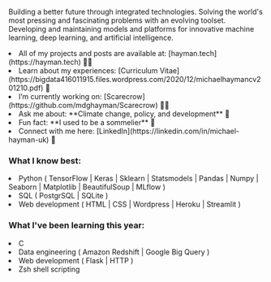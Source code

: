 <p align="left">Building a better future through integrated technologies. Solving the world's most pressing and fascinating problems with an evolving toolset. Developing and maintaining models and platforms for innovative machine learning, deep learning, and artificial intelligence.</p>  

<li> All of my projects and posts are available at: [hayman.tech](https://hayman.tech) 👨‍💻 </li>
<li> Learn about my experiences: [Curriculum Vitae](https://bigdata416011915.files.wordpress.com/2020/12/michaelhaymancv201210.pdf) 📄 </li>
<li> I’m currently working on: [Scarecrow](https://github.com/mdghayman/Scarecrow) 👨‍🌾 </li>
<li> Ask me about: **Climate change, policy, and development** 🌱 </li>
<li> Fun fact: **I used to be a sommelier** 🍷 </li>
<li> Connect with me here: [LinkedIn](https://linkedin.com/in/michael-hayman-uk) 👋 </li>

<h3 align="left">What I know best:</h3>
<li> Python ( TensorFlow | Keras | Sklearn | Statsmodels | Pandas | Numpy | Seaborn | Matplotlib | BeautifulSoup | MLflow ) </li>
<li> SQL ( PostgrSQL | SQLite ) </li>
<li> Web development ( HTML | CSS | Wordpress | Heroku | Streamlit ) </li>

<h3 align="left">What I've been learning this year:</h3>
<li> C </li>
<li> Data engineering ( Amazon Redshift | Google Big Query ) </li>
<li> Web development ( Flask | HTTP ) </li>
<li> Zsh shell scripting </li>
